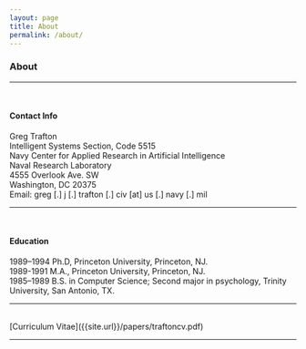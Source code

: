 ```yaml
---
layout: page
title: About
permalink: /about/
---
```

<h3>About</h3>
<hr><br>
<h4>Contact Info</h4>
<p>Greg Trafton<br />
Intelligent Systems Section, Code 5515<br />Navy Center for Applied
Research in Artificial Intelligence<br />Naval Research Laboratory<br
/>4555 Overlook Ave. SW<br />Washington, DC 20375<br />Email: greg [.] j [.]
trafton [.] civ [at] us [.] navy [.] mil<br /> </p>
<hr><br>
<h4>Education</h4>
<p>1989–1994 Ph.D, Princeton University, Princeton, NJ.<br />
1989-1991 M.A., Princeton University, Princeton, NJ.<br />
1985–1989 B.S. in Computer Science; Second major in psychology, Trinity University, San Antonio, TX.</p>
<hr><br>
[Curriculum Vitae]({{site.url}}/papers/traftoncv.pdf)
<hr><br>


